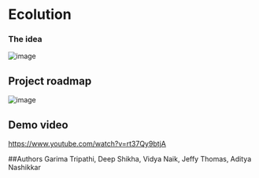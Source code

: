 # Ecolution

### The idea

![image](https://user-images.githubusercontent.com/38958157/122602010-c2adc180-d08f-11eb-9c86-298ce7f3847d.png)

## Project roadmap

![image](https://user-images.githubusercontent.com/38958157/122601937-aad63d80-d08f-11eb-862d-fd1b807b75bb.png)

## Demo video

https://www.youtube.com/watch?v=rt37Qy9btjA


##Authors
Garima Tripathi, Deep Shikha, Vidya Naik, Jeffy Thomas, Aditya Nashikkar
